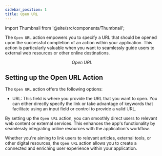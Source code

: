 ```yaml
---
sidebar_position: 1
title: Open URL
---
```


import Thumbnail from '@site/src/components/Thumbnail';

The `Open URL` action empowers you to specify a URL that should be opened upon the successful completion of an action within your application. This action is particularly valuable when you want to seamlessly guide users to external web resources or other online destinations.

<figure>
<Thumbnail src="/img/reference/actionflow-blocks/open-url/openurl.png" alt="Open URL" />
<figcaption align='center'><i>Open URL</i></figcaption>
</figure>

## Setting up the Open URL Action

The `Open URL` action offers the following options:

- URL: This field is where you provide the URL that you want to open. You can either directly specify the link or take advantage of keywords that facilitate using an input field or control to provide a valid URL.

By setting up the `Open URL` action, you can smoothly direct users to relevant web content or external services. This enhances the app's functionality by seamlessly integrating online resources with the application's workflow.

<figure>
<Thumbnail src="/img/reference/actionflow-blocks/open-url/feild.png" alt="Open URL" />
</figure>

Whether you're aiming to link users to relevant articles, external tools, or other digital resources, the `Open URL` action allows you to create a connected and enriching user experience within your application.
